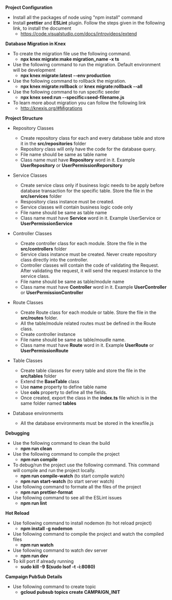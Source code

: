 ﻿**Project Configuration**

- Install all the packages of node using "npm install" command
- Install **prettier** and **ESLint** plugin. Follow the steps given in the following link, to install the document
  - https://code.visualstudio.com/docs/introvideos/extend

**Database Migration in Knex**

- To create the migration file use the following command.
  - **npx knex migrate:make migration_name -x ts**
- Use the following command to run the migration. Default environment will be development
  - **npx knex migrate:latest --env production**
- Use the following command to rollback the migration.
  - **npx knex migrate:rollback** or **knex migrate:rollback --all**
- Use the following command to run specific seeder
  - **npx knex seed:run --specific=seed-filename.js**
- To learn more about migration you can follow the following link
  - http://knexjs.org/#Migrations

**Project Structure**

- Repository Classes

  - Create repository class for each and every database table and store it in the **src/repositories** folder
  - Repository class will only have the code for the database query.
  - File name should be same as table name
  - Class name must have **Repository** word in it. Example **UserRepository** or **UserPermissionReporsitory**

- Service Classes

  - Create service class only if business logic needs to be apply before database transaction for the specific table. Store the file in the **src/services** folder
  - Respository class instance must be created.
  - Service classes will contain business logic code only
  - File name should be same as table name
  - Class name must have **Service** word in it. Example UserService or **UserPermissionService**

- Controller Classes

  - Create controller class for each module. Store the file in the **src/controllers** folder
  - Service class instance must be created. Never create repository class directly into the controller.
  - Controller classes will contain the code of validating the Request. After validating the request, it will send the request instance to the service class.
  - File name should be same as table/module name
  - Class name must have **Controller** word in it. Example **UserController** or **UserPermissionController**

- Route Classes

  - Create Route class for each module or table. Store the file in the **src/routes** folder.
  - All the table/module related routes must be defined in the Route class.
  - Create controller instance
  - File name should be same as table/moudle name.
  - Class name must have **Route** word in it. Example **UserRoute** or **UserPermissionRoute**

- Table Classes

  - Create table classes for every table and store the file in the **src/tables** folder
  - Extend the **BaseTable** class
  - Use **name** property to define table name
  - Use **cols** property to define all the fields.
  - Once created, export the class in the **index.ts** file which is in the same folder named **tables**

- Database environments
  - All the database environments must be stored in the knexfile.js

**Debugging**

- Use the following command to clean the build
  - **npm run clean**
- Use the following command to compile the project
  - **npm run compile**
- To debug/run the project use the following command. This command will compile and run the project locally.
  - **npm run compile-watch** (to start compile watch)
  - **npm run start-watch** (to start server watch)
- Use following command to formate all the files of the project
  - **npm run prettier-format**
- Use following command to see all the ESLint issues
  - **npm run lint**

**Hot Reload**

- Use following command to install nodemon (to hot reload project)
  - **npm install -g nodemon**
- Use following command to compile the project and watch the compiled files
  - **npm run watch**
- Use following command to watch dev server
  - **npm run dev**
- To kill port if already running
  - **sudo kill -9 $(sudo lsof -t -i:8080)**

**Campaign PubSub Details**

- Use following command to create topic
  - **gcloud pubsub topics create CAMPAIGN_INIT**
